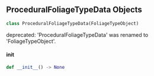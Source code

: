 ## ProceduralFoliageTypeData Objects

```python
class ProceduralFoliageTypeData(FoliageTypeObject)
```

deprecated: 'ProceduralFoliageTypeData' was renamed to 'FoliageTypeObject'.

<a id="unreal.ProceduralFoliageTypeData.__init__"></a>

#### __init__

```python
def __init__() -> None
```

<a id="unreal.LandscapePerLODMaterialOverride"></a>